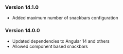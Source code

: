 ### Version 14.1.0
- Added maximum number of snackbars configuration

### Version 14.0.0
- Updated dependencies to Angular 14 and others
- Allowed component based snackbars
